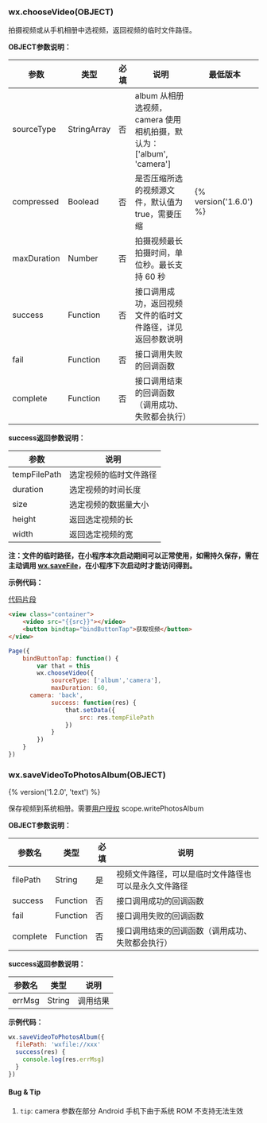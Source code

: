 ### wx.chooseVideo(OBJECT)

拍摄视频或从手机相册中选视频，返回视频的临时文件路径。

**OBJECT参数说明：**

| 参数        | 类型        | 必填 | 说明                                                                 | 最低版本 |
|-------------|-------------|------|----------------------------------------------------------------------| -------- |
| sourceType  | StringArray | 否   | album 从相册选视频，camera 使用相机拍摄，默认为：['album', 'camera'] |          |
| compressed  | Boolead     | 否   | 是否压缩所选的视频源文件，默认值为true，需要压缩                     | {% version('1.6.0') %} |
| maxDuration | Number      | 否   | 拍摄视频最长拍摄时间，单位秒。最长支持 60 秒                         |          |
| success     | Function    | 否   | 接口调用成功，返回视频文件的临时文件路径，详见返回参数说明           |          |
| fail        | Function    | 否   | 接口调用失败的回调函数                                               |          |
| complete    | Function    | 否   | 接口调用结束的回调函数（调用成功、失败都会执行）                     |          |

**success返回参数说明：**

| 参数         | 说明                   |
|--------------|------------------------|
| tempFilePath | 选定视频的临时文件路径 |
| duration     | 选定视频的时间长度     |
| size         | 选定视频的数据量大小   |
| height       | 返回选定视频的长       |
| width        | 返回选定视频的宽       |

**注：文件的临时路径，在小程序本次启动期间可以正常使用，如需持久保存，需在主动调用 [wx.saveFile](./file.md)，在小程序下次启动时才能访问得到。**

**示例代码：**

[代码片段](wechatide://minicode/Qu4htbmu6RYo)

```html
<view class="container">
	<video src="{{src}}"></video>
	<button bindtap="bindButtonTap">获取视频</button>
</view>
```

```javascript
Page({
	bindButtonTap: function() {
		var that = this
		wx.chooseVideo({
			sourceType: ['album','camera'],
			maxDuration: 60,
      camera: 'back',
			success: function(res) {
				that.setData({
					src: res.tempFilePath
				})
			}
		})
	}
})
```

### wx.saveVideoToPhotosAlbum(OBJECT)
{% version('1.2.0', 'text') %}

保存视频到系统相册。需要[用户授权](./authorize-index.md) scope.writePhotosAlbum

**OBJECT参数说明：**

| 参数名   | 类型     | 必填 | 说明                                                 |
|----------|----------|------|------------------------------------------------------|
| filePath | String   | 是   | 视频文件路径，可以是临时文件路径也可以是永久文件路径 |
| success  | Function | 否   | 接口调用成功的回调函数                               |
| fail     | Function | 否   | 接口调用失败的回调函数                               |
| complete | Function | 否   | 接口调用结束的回调函数（调用成功、失败都会执行）     |

**success返回参数说明：**

| 参数名 | 类型   | 说明     |
|--------|--------|----------|
| errMsg | String | 调用结果 |

**示例代码：**

```javascript
wx.saveVideoToPhotosAlbum({
  filePath: 'wxfile://xxx'
  success(res) {
    console.log(res.errMsg)
  }
})
```

#### Bug & Tip
1. `tip`: camera 参数在部分 Android 手机下由于系统 ROM 不支持无法生效
